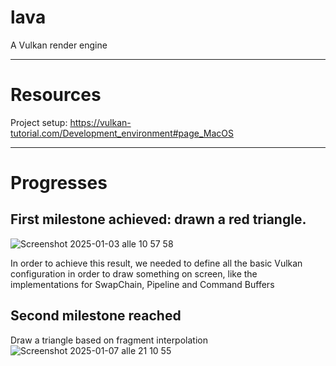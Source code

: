 # lava
A Vulkan render engine

---
# Resources

Project setup: https://vulkan-tutorial.com/Development_environment#page_MacOS

---
# Progresses
## First milestone achieved: drawn a red triangle.
![Screenshot 2025-01-03 alle 10 57 58](https://github.com/user-attachments/assets/c84dc548-9182-4324-888f-97ccf2b0422e)

In order to achieve this result, we needed to define all the basic Vulkan configuration in order to draw something on screen, like the implementations for SwapChain, Pipeline and Command Buffers

## Second milestone reached
Draw a triangle based on fragment interpolation
![Screenshot 2025-01-07 alle 21 10 55](https://github.com/user-attachments/assets/86f8a6dd-f550-4ca9-b06f-0397838a1589)
